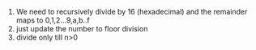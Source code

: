 1. We need to recursively divide by 16 (hexadecimal) and the remainder maps to 0,1,2...9,a,b..f
2. just update the number to floor division
3. divide only till n>0